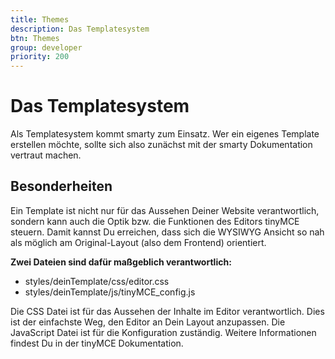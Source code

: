 ```yaml
---
title: Themes
description: Das Templatesystem
btn: Themes
group: developer
priority: 200
---
```


# Das Templatesystem
Als Templatesystem kommt smarty zum Einsatz. 
Wer ein eigenes Template erstellen möchte, sollte sich also zunächst mit der smarty Dokumentation 
vertraut machen.

## Besonderheiten
Ein Template ist nicht nur für das Aussehen Deiner Website verantwortlich, 
sondern kann auch die Optik bzw. die Funktionen des Editors tinyMCE steuern. 
Damit kannst Du erreichen, dass sich die WYSIWYG Ansicht so nah als möglich am Original-Layout 
(also dem Frontend) orientiert.

__Zwei Dateien sind dafür maßgeblich verantwortlich:__

* styles/deinTemplate/css/editor.css
* styles/deinTemplate/js/tinyMCE_config.js

Die CSS Datei ist für das Aussehen der Inhalte im Editor verantwortlich. 
Dies ist der einfachste Weg, den Editor an Dein Layout anzupassen. 
Die JavaScript Datei ist für die Konfiguration zuständig. 
Weitere Informationen findest Du in der tinyMCE Dokumentation.